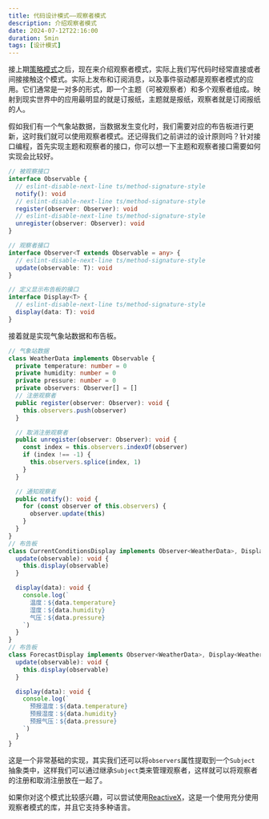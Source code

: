 ```yaml
---
title: 代码设计模式——观察者模式
description: 介绍观察者模式
date: 2024-07-12T22:16:00
duration: 5min
tags: [设计模式]
---
```


接上期[策略模式](/blog/design-pattern-strategy)之后，现在来介绍观察者模式，实际上我们写代码时经常直接或者间接接触这个模式。实际上发布和订阅消息，以及事件驱动都是观察者模式的应用。它们通常是一对多的形式，即一个主题（可被观察者）和多个观察者组成。映射到现实世界中的应用最明显的就是订报纸，主题就是报纸，观察者就是订阅报纸的人。

假如我们有一个气象站数据，当数据发生变化时，我们需要对应的布告板进行更新，这时我们就可以使用观察者模式。还记得我们之前讲过的设计原则吗？针对接口编程，首先实现主题和观察者的接口，你可以想一下主题和观察者接口需要如何实现会比较好。

```ts
// 被观察接口
interface Observable {
  // eslint-disable-next-line ts/method-signature-style
  notify(): void
  // eslint-disable-next-line ts/method-signature-style
  register(observer: Observer): void
  // eslint-disable-next-line ts/method-signature-style
  unregister(observer: Observer): void
}

// 观察者接口
interface Observer<T extends Observable = any> {
  // eslint-disable-next-line ts/method-signature-style
  update(observable: T): void
}

// 定义显示布告板的接口
interface Display<T> {
  // eslint-disable-next-line ts/method-signature-style
  display(data: T): void
}
```

接着就是实现气象站数据和布告板。

```ts
// 气象站数据
class WeatherData implements Observable {
  private temperature: number = 0
  private humidity: number = 0
  private pressure: number = 0
  private observers: Observer[] = []
  // 注册观察者
  public register(observer: Observer): void {
    this.observers.push(observer)
  }

  // 取消注册观察者
  public unregister(observer: Observer): void {
    const index = this.observers.indexOf(observer)
    if (index !== -1) {
      this.observers.splice(index, 1)
    }
  }

  // 通知观察者
  public notify(): void {
    for (const observer of this.observers) {
      observer.update(this)
    }
  }
}
// 布告板
class CurrentConditionsDisplay implements Observer<WeatherData>, Display<WeatherData> {
  update(observable): void {
    this.display(observable)
  }

  display(data): void {
    console.log(`
      温度：${data.temperature}
      湿度：${data.humidity}
      气压：${data.pressure}
    `)
  }
}
// 布告板
class ForecastDisplay implements Observer<WeatherData>, Display<WeatherData> {
  update(observable): void {
    this.display(observable)
  }

  display(data): void {
    console.log(`
      预报温度：${data.temperature}
      预报湿度：${data.humidity}
      预报气压：${data.pressure}
    `)
  }
}
```

这是一个非常基础的实现，其实我们还可以将`observers`属性提取到一个`Subject`抽象类中，这样我们可以通过继承`Subject`类来管理观察者，这样就可以将观察者的注册和取消注册放在一起了。

如果你对这个模式比较感兴趣，可以尝试使用[ReactiveX](https://reactivex.io/)，这是一个使用充分使用观察者模式的库，并且它支持多种语言。
